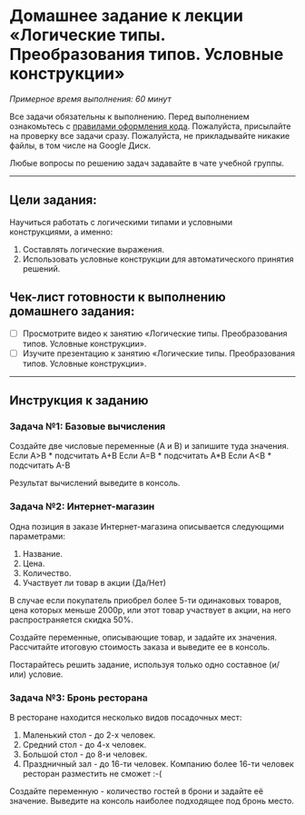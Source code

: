 # Домашнее задание к лекции «Логические типы. Преобразования типов. Условные конструкции»

_Примерное время выполнения: 60 минут_

Все задачи обязательны к выполнению.
Перед выполнением ознакомьтесь с [правилами оформления кода](https://github.com/netology-code/bios-2-homeworks/blob/master/swift-code-syle-guide.md).
Пожалуйста, присылайте на проверку все задачи сразу.
Пожалуйста, не прикладывайте никакие файлы, в том числе на Google Диск.

Любые вопросы по решению задач задавайте в чате учебной группы.

_______
## Цели задания:

Научиться работать с логическими типами и условными конструкциями, а именно:
1. Составлять логические выражения.
2. Использовать условные конструкции для автоматического принятия решений.

## Чек-лист готовности к выполнению домашнего задания:

- [ ] Просмотрите видео к занятию «Логические типы. Преобразования типов. Условные конструкции».
- [ ] Изучите презентацию к занятию «Логические типы. Преобразования типов. Условные конструкции».

----------------------

## Инструкция к заданию

### Задача №1: Базовые вычисления

Создайте две числовые переменные (A и B) и запишите туда значения.
Если A>B * подсчитать A+B
Если A=B * подсчитать A*B
Если A<B * подсчитать A-B

Результат вычислений выведите в консоль.


### Задача №2: Интернет-магазин

Одна позиция в заказе Интернет-магазина описывается следующими параметрами:
1. Название.
2. Цена.
3. Количество.
4. Участвует ли товар в акции (Да/Нет)

В случае если покупатель приобрел более 5-ти одинаковых товаров, цена которых меньше 2000р, или этот товар участвует в акции, на него распространяется скидка 50%.

Создайте переменные, описывающие товар, и задайте их значения.
Рассчитайте итоговую стоимость заказа и выведите ее в консоль.

Постарайтесь решить задание, используя только одно составное (и/или) условие.

### Задача №3: Бронь ресторана

В ресторане находится несколько видов посадочных мест:
1. Маленький стол - до 2-х человек.
2. Средний стол - до 4-х человек.
3. Большой стол - до 8-и человек.
4. Праздничный зал - до 16-ти человек.
Компанию более 16-ти человек ресторан разместить не сможет :-(

Создайте переменную - количество гостей в брони и задайте её значение.
Выведите на консоль наиболее подходящее под бронь место.  